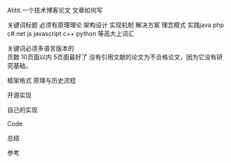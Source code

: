 Atitit.一个技术博客论文  文章如何写

关键词标题 必须有原理理论 架构设计   实现机制 解决方案 理念模式  实践java php c#.net js javascript  c++ python
 等高大上词汇

关键词必须多语言版本的  
页数 10页面以内    5页面最好了
没有引用文献的论文为不合格论文，因为它没有研究基础。

框架格式
原理与历史流程

开源实现

自己的实现

Code

总结

参考





